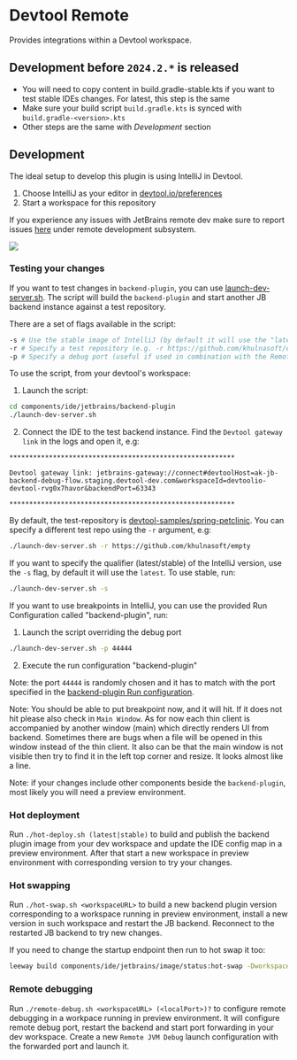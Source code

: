 # Devtool Remote

<!-- Plugin description -->
Provides integrations within a Devtool workspace.

<!-- Plugin description end -->

## Development before `2024.2.*` is released

- You will need to copy content in build.gradle-stable.kts if you want to test stable IDEs changes. For latest, this step is the same
- Make sure your build script `build.gradle.kts` is synced with `build.gradle-<version>.kts`
- Other steps are the same with *Development* section

## Development

The ideal setup to develop this plugin is using IntelliJ in Devtool.

1. Choose IntelliJ as your editor in [devtool.io/preferences](https://devtool.io/preferences)
2. Start a workspace for this repository

If you experience any issues with JetBrains remote dev make sure to report issues [here](https://youtrack.jetbrains.com/issues?q=project:%20CWM) under remote development subsystem.

<img src="https://user-images.githubusercontent.com/3082655/187091748-c58ce156-90b6-4522-83a7-b4312e36d949.png"/>

### Testing your changes

If you want to test changes in `backend-plugin`, you can use [launch-dev-server.sh](./launch-dev-server.sh). The script will build the `backend-plugin` and start another JB backend instance against a test repository.

There are a set of flags available in the script:

```bash
-s # Use the stable image of IntelliJ (by default it will use the "latest")
-r # Specify a test repository (e.g. -r https://github.com/khulnasoft/empty)
-p # Specify a debug port (useful if used in combination with the Remote JVM debugger in IntelliJ)
```

To use the script, from your devtool's workspace:

1. Launch the script:
  ```bash
  cd components/ide/jetbrains/backend-plugin
  ./launch-dev-server.sh
  ```
2. Connect the IDE to the test backend instance. Find the `Devtool gateway link` in the logs and open it, e.g:
  ```console
  *********************************************************

  Devtool gateway link: jetbrains-gateway://connect#devtoolHost=ak-jb-backend-debug-flow.staging.devtool-dev.com&workspaceId=devtoolio-devtool-rvg0x7havor&backendPort=63343

  *********************************************************
  ```

By default, the test-repository is [devtool-samples/spring-petclinic](https://github.com/devtool-samples/spring-petclinic). You can specify a different test repo using the `-r` argument, e.g:

```bash
./launch-dev-server.sh -r https://github.com/khulnasoft/empty
```

If you want to specify the qualifier (latest/stable) of the IntelliJ version, use the `-s` flag, by default it will use the `latest`. To use stable, run:

```bash
./launch-dev-server.sh -s
```

If you want to use breakpoints in IntelliJ, you can use the provided Run Configuration called "backend-plugin", run:

1. Launch the script overriding the debug port
```bash
./launch-dev-server.sh -p 44444
```
2. Execute the run configuration "backend-plugin"

Note: the port `44444` is randomly chosen and it has to match with the port specified in the [backend-plugin Run configuration](./.run/backend-plugin.run.xml).

Note: You should be able to put breakpoint now, and it will hit. If it does not hit please also check in `Main Window`.
As for now each thin client is accompanied by another window (main) which directly renders UI from backend.
Sometimes there are bugs when a file will be opened in this window instead of the thin client.
It also can be that the main window is not visible then try to find it in the left top corner and resize. It looks almost like a line.

Note: if your changes include other components beside the `backend-plugin`, most likely you will need a preview environment.

### Hot deployment

Run `./hot-deploy.sh (latest|stable)` to build and publish the backend plugin image from your dev workspace and
update the IDE config map in a preview environment. After that start a new workspace in preview environment
with corresponding version to try your changes.

### Hot swapping

Run `./hot-swap.sh <workspaceURL>` to build a new backend plugin version corresponding to a workspace running in preview environment,
install a new version in such workspace and restart the JB backend. Reconnect to the restarted JB backend to try new changes.

If you need to change the startup endpoint then run to hot swap it too:
```bash
leeway build components/ide/jetbrains/image/status:hot-swap -DworkspaceUrl=<workspaceURL>
```

### Remote debugging

Run `./remote-debug.sh <workspaceURL> (<localPort>)?` to configure remote debugging in a workpace running in preview environment.
It will configure remote debug port, restart the backend and start port forwarding in your dev workspace.
Create a new `Remote JVM Debug` launch configuration with the forwarded port and launch it.
